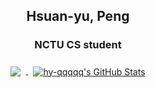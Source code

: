 <h2 align="center"> Hsuan-yu, Peng </h2>
<h3 align="center"> NCTU CS student </h3>

<p align="center">

  <a href="https://github.com/hy-qqqqq">
    <img align="center" style="margin:0.5rem" src="https://github-readme-stats.vercel.app/api/top-langs/?username=hy-qqqqq&hide=html,css&title_color=ffffff&text_color=c9cacc&icon_color=4AB197&bg_color=1A2B34" />
  </a>

  <a href="https://github.com/hy-qqqqq">
    <img align="center" style="margin:0.5rem" src="https://github-readme-stats.vercel.app/api?username=hy-qqqqq&show_icons=true&line_height=27&count_private=true&title_color=ffffff&text_color=c9cacc&icon_color=4AB097&bg_color=1A2B34" alt="hy-qqqqq's GitHub Stats" />
  </a>
 
</p>
